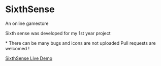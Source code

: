 # SixthSense
<p>An online gamestore </p>
<p>Sixth sense was developed for my 1st year project</p>
<p> * There can be many bugs and icons are not uploaded Pull requests are welcomed ! </p>
<a href='htttp://sixthsense.rajika.me'> SixthSense Live Demo </a>
